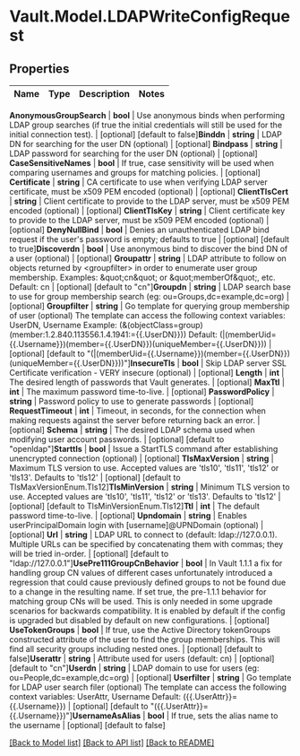 # Vault.Model.LDAPWriteConfigRequest

## Properties

Name | Type | Description | Notes
------------ | ------------- | ------------- | -------------

**AnonymousGroupSearch** | **bool** | Use anonymous binds when performing LDAP group searches (if true the initial credentials will still be used for the initial connection test). | [optional] [default to false]**Binddn** | **string** | LDAP DN for searching for the user DN (optional) | [optional] **Bindpass** | **string** | LDAP password for searching for the user DN (optional) | [optional] **CaseSensitiveNames** | **bool** | If true, case sensitivity will be used when comparing usernames and groups for matching policies. | [optional] **Certificate** | **string** | CA certificate to use when verifying LDAP server certificate, must be x509 PEM encoded (optional) | [optional] **ClientTlsCert** | **string** | Client certificate to provide to the LDAP server, must be x509 PEM encoded (optional) | [optional] **ClientTlsKey** | **string** | Client certificate key to provide to the LDAP server, must be x509 PEM encoded (optional) | [optional] **DenyNullBind** | **bool** | Denies an unauthenticated LDAP bind request if the user&#x27;s password is empty; defaults to true | [optional] [default to true]**Discoverdn** | **bool** | Use anonymous bind to discover the bind DN of a user (optional) | [optional] **Groupattr** | **string** | LDAP attribute to follow on objects returned by &lt;groupfilter&gt; in order to enumerate user group membership. Examples: \&quot;cn\&quot; or \&quot;memberOf\&quot;, etc. Default: cn | [optional] [default to "cn"]**Groupdn** | **string** | LDAP search base to use for group membership search (eg: ou&#x3D;Groups,dc&#x3D;example,dc&#x3D;org) | [optional] **Groupfilter** | **string** | Go template for querying group membership of user (optional) The template can access the following context variables: UserDN, Username Example: (&amp;(objectClass&#x3D;group)(member:1.2.840.113556.1.4.1941:&#x3D;{{.UserDN}})) Default: (|(memberUid&#x3D;{{.Username}})(member&#x3D;{{.UserDN}})(uniqueMember&#x3D;{{.UserDN}})) | [optional] [default to "(|(memberUid={{.Username}})(member={{.UserDN}})(uniqueMember={{.UserDN}}))"]**InsecureTls** | **bool** | Skip LDAP server SSL Certificate verification - VERY insecure (optional) | [optional] **Length** | **int** | The desired length of passwords that Vault generates. | [optional] **MaxTtl** | **int** | The maximum password time-to-live. | [optional] **PasswordPolicy** | **string** | Password policy to use to generate passwords | [optional] **RequestTimeout** | **int** | Timeout, in seconds, for the connection when making requests against the server before returning back an error. | [optional] **Schema** | **string** | The desired LDAP schema used when modifying user account passwords. | [optional] [default to "openldap"]**Starttls** | **bool** | Issue a StartTLS command after establishing unencrypted connection (optional) | [optional] **TlsMaxVersion** | **string** | Maximum TLS version to use. Accepted values are &#x27;tls10&#x27;, &#x27;tls11&#x27;, &#x27;tls12&#x27; or &#x27;tls13&#x27;. Defaults to &#x27;tls12&#x27; | [optional] [default to TlsMaxVersionEnum.Tls12]**TlsMinVersion** | **string** | Minimum TLS version to use. Accepted values are &#x27;tls10&#x27;, &#x27;tls11&#x27;, &#x27;tls12&#x27; or &#x27;tls13&#x27;. Defaults to &#x27;tls12&#x27; | [optional] [default to TlsMinVersionEnum.Tls12]**Ttl** | **int** | The default password time-to-live. | [optional] **Upndomain** | **string** | Enables userPrincipalDomain login with [username]@UPNDomain (optional) | [optional] **Url** | **string** | LDAP URL to connect to (default: ldap://127.0.0.1). Multiple URLs can be specified by concatenating them with commas; they will be tried in-order. | [optional] [default to "ldap://127.0.0.1"]**UsePre111GroupCnBehavior** | **bool** | In Vault 1.1.1 a fix for handling group CN values of different cases unfortunately introduced a regression that could cause previously defined groups to not be found due to a change in the resulting name. If set true, the pre-1.1.1 behavior for matching group CNs will be used. This is only needed in some upgrade scenarios for backwards compatibility. It is enabled by default if the config is upgraded but disabled by default on new configurations. | [optional] **UseTokenGroups** | **bool** | If true, use the Active Directory tokenGroups constructed attribute of the user to find the group memberships. This will find all security groups including nested ones. | [optional] [default to false]**Userattr** | **string** | Attribute used for users (default: cn) | [optional] [default to "cn"]**Userdn** | **string** | LDAP domain to use for users (eg: ou&#x3D;People,dc&#x3D;example,dc&#x3D;org) | [optional] **Userfilter** | **string** | Go template for LDAP user search filer (optional) The template can access the following context variables: UserAttr, Username Default: ({{.UserAttr}}&#x3D;{{.Username}}) | [optional] [default to "({{.UserAttr}}={{.Username}})"]**UsernameAsAlias** | **bool** | If true, sets the alias name to the username | [optional] [default to false]

[[Back to Model list]](../README.md#documentation-for-models) [[Back to API list]](../README.md#documentation-for-api-endpoints) [[Back to README]](../README.md)

